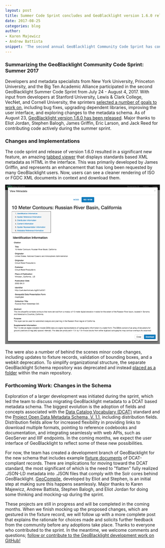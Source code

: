 ```yaml
---
layout: post
title: Summer Code Sprint concludes and GeoBlacklight version 1.6.0 released
date: 2017-08-25
categories: blog
author:
- Karen Majewicz
- Andrew Battista
snippet: 'The second annual GeoBlacklight Community Code Sprint has concluded and a new version (1.6.0) has been released with improved views for standards-based metadata files along with several bug fixes.'
---
```


### Summarizing the GeoBlacklight Community Code Sprint: Summer 2017

Developers and metadata specialists from New York University, Princeton University, and the Big Ten Academic Alliance participated in the second GeoBlacklight Summer Code Sprint from July 24 - August 4, 2017. With input from developers at Stanford University, Lewis & Clark College, VecNet, and Cornell University, the sprinters [selected a number of goals to work on](https://github.com/geoblacklight/geoblacklight/labels/2017%20Summer%20Community%20Sprint), including bug fixes, upgrading dependent libraries, improving the user interface, and exploring changes to the metadata schema. As of August 23, [GeoBlacklight version 1.6.0 has been released](https://github.com/geoblacklight/geoblacklight/releases/tag/v1.6.0). Major thanks to Eliot Jordan, Stephen Balogh, James Griffin, Eric Larson, and Jack Reed for contributing code actively during the summer sprint.

### Changes and Implementations

The code sprint and release of version 1.6.0 resulted in a significant new feature, an amazing [tabbed viewer](https://github.com/geoblacklight/geoblacklight/pull/555) that displays standards based XML metadata as HTML in the interface. This was primarily developed by James Griffin, and represents an enhancement that has long been requested by many GeoBlacklight users. Now, users can see a cleaner rendering of ISO or FGDC XML documents in context and download them. 

![ISO19139](/images/geoblacklight_metadata_view_ISO19139.png)

The were also a number of behind the scenes minor code changes, including updates to fixture records, validation of bounding boxes, and a webkit deprecation. To simplify organizational structure, the separate GeoBlacklight Schema repository was deprecated and instead [placed as a folder](https://github.com/geoblacklight/geoblacklight/tree/master/schema) within the main repository.  

### Forthcoming Work: Changes in the Schema

Exploration of a larger development was initiated during the sprint, which led the team to discuss migrating GeoBlacklight metadata to a DCAT based metadata schema. The biggest evolution is the adoption of fields and concepts associated with the [Data Catalog Vocabulary (DCAT)](https://www.w3.org/TR/vocab-dcat/) standard and the [Project Open Data Metadata Schema, V. 1.1](https://project-open-data.cio.gov/v1.1/schema/), including distribution fields. Distribution fields allow for increased flexibility in providing links to download multiple formats, pointing to reference codebooks and documentation, and integrating seamlessly with web APIs, such as GeoServer and IIIF endpoints. In the coming months, we expect the user interface of GeoBlacklight to reflect some of these new possibilities.

For now, the team has created a development branch of GeoBlacklight for the new schema that includes example [fixture documents](https://github.com/geoblacklight/geoblacklight/tree/json-ld-schema/spec/fixtures/jsonld) of DCAT-compliant records. There are implications for moving toward the DCAT standard, the most significant of which is the need to "flatten" fully realized .JSON-LD metadata into .JSON files that comply with the Solr cores behind GeoBlacklight. [GeoCompile](https://github.com/geoblacklight/geo_compile), developed by Eliot and Stephen, is an initial step at making sure this happens seamlessly. Major thanks to Karen Majewicz, Andrew Battista, Stephen Balogh, and Eliot Jordan for doing some thinking and mocking-up during the sprint.

These projects are still in progress and will be completed in the coming months. When we finish mocking up the proposed changes, which are gestured in the fixture record, we will follow up with a more complete post that explains the rationale for choices made and solicits further feedback from the community before any adoptions take place. Thanks to everyone who contributed to the sprint. In the meantime, we welcome comments and questions; [follow or contribute to the GeoBlacklight development work on GitHub!](https://github.com/geoblacklight/geoblacklight)


